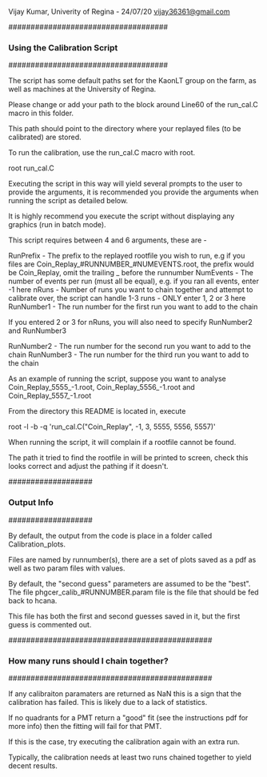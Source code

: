Vijay Kumar, Univerity of Regina - 24/07/20
vijay36361@gmail.com

####################################
### Using the Calibration Script ###
####################################

The script has some default paths set for the KaonLT group on the farm, as well as machines at the University of Regina.

Please change or add your path to the block around Line60 of the run_cal.C macro in this folder.

This path should point to the directory where your replayed files (to be calibrated) are stored.

To run the calibration, use the run_cal.C macro with root.

root run_cal.C

Executing the script in this way will yield several prompts to the user to provide the arguments, it is recommended you provide the arguments when running the script as detailed below.

It is highly recommend you execute the script without displaying any graphics (run in batch mode).

This script requires between 4 and 6 arguments, these are -

RunPrefix - The prefix to the replayed rootfile you wish to run, e.g if you files are Coin_Replay_#RUNNUMBER_#NUMEVENTS.root, the prefix would be Coin_Replay, omit the trailing _ before the runnumber
NumEvents - The number of events per run (must all be equal), e.g. if you ran all events, enter -1 here
nRuns - Number of runs you want to chain together and attempt to calibrate over, the script can handle 1-3 runs - ONLY enter 1, 2 or 3 here
RunNumber1 - The run number for the first run you want to add to the chain

If you entered 2 or 3 for nRuns, you will also need to specify RunNumber2 and RunNumber3

RunNumber2 - The run number for the second run you want to add to the chain
RunNumber3 - The run number for the third run you want to add to the chain

As an example of running the script, suppose you want to analyse Coin_Replay_5555_-1.root, Coin_Replay_5556_-1.root and Coin_Replay_5557_-1.root

From the directory this README is located in, execute

root -l -b -q 'run_cal.C("Coin_Replay", -1, 3, 5555, 5556, 5557)'

When running the script, it will complain if a rootfile cannot be found. 

The path it tried to find the rootfile in will be printed to screen, check this looks correct and adjust the pathing if it doesn't.

###################
### Output Info ###
###################

By default, the output from the code is place in a folder called Calibration_plots.

Files are named by runnumber(s), there are a set of plots saved as a pdf as well as two param files with values.

By default, the "second guess" parameters are assumed to be the "best". The file phgcer_calib_#RUNNUMBER.param file is the file that should be fed back to hcana.

This file has both the first and second guesses saved in it, but the first guess is commented out. 

##############################################
### How many runs should I chain together? ###
##############################################

If any calibraiton paramaters are returned as NaN this is a sign that the calibration has failed. This is likely due to a lack of statistics.

If no quadrants for a PMT return a "good" fit (see the instructions pdf for more info) then the fitting will fail for that PMT.

If this is the case, try executing the calibration again with an extra run.

Typically, the calibration needs at least two runs chained together to yield decent results.